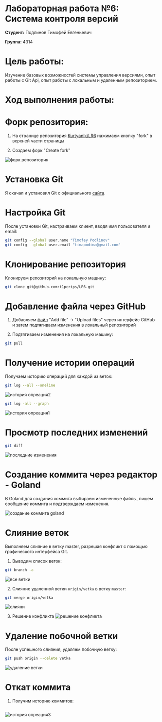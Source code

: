 # Лабораторная работа №6: Система контроля версий

**Студент:** Подлинов Тимофей Евгеньевич

**Группа:** 4314

# Цель работы:
Изучение базовых возможностей системы управления версиями, опыт работы с Git Api, опыт работы с 
локальным и удаленным репозиторием.

# Ход выполнения работы:

# Форк репозитория:
1. На странице репозитория [Kurtyanik/LR6](https://github.com/Kurtyanik/LR6) нажимаем кнопку "fork" в верхней части страницы

2. Создаем форк "Create fork"

![форк репозитория](assets/create_fork.png)

# Установка Git
Я скачал и установил Git с официального [сайта](git-scm.com).

# Настройка Git
После установки Git, настраиваем клиент, вводя имя пользователя и email:

```bash
git config --global user.name "Timofey Podlinov"
git config --global user.email "timapodina@gmail.com"
```

# Клонирование репозитория
Клонируем репозиторий на локальную машину:
```bash
git clone git@github.com:t1pcrips/LR6.git
```
# Добавление файла через GitHub
1. Добавляем [файл](assets/create_fork.png) "Add file" -> "Upload files" через интерфейс GitHub и затем подтягиваем изменения в локальный репозиторий

2. Подтягиваем изменения на локальную машину:
```bash
git pull
```

# Получение истории операций
Получаем историю операций для каждой из веток:

```bash
git log --all --oneline
```
![история опреация2](assets/check_log2.png)

```bash
git log -all --graph
```
![история опреация1](assets/check_log.png)

# Просмотр последних изменений
```bash
git diff
```
![поcледние изменения](assets/check_diff.png)

# Создание коммита через редактор - Goland
В Goland для создания коммита выбираем измененные файлы, пишем сообщение коммита и подтверждаем изменения.

![создание коммита goland](assets/goland.png)

# Слияние веток
Выполняем слияние в ветку master, разрешая конфликт с помощью графического интерфейса Git.
1. Выводим список веток:
```bash
git branch -a
```
![все ветки](assets/vetki.png)

2. Слияние удаленной ветки `origin/vetka` в ветку `master`:
```bash
git merge origin/vetka
```
![cлияни](assets/konflikt.png)

3. Решение конфликта 
![решение конфликта](assets/result_konflikt.png)

# Удаление побочной ветки
После успешного слияния, удаляем побочную ветку:
```bash
git push origin --delete vetka
```

![удаление ветки](assets/delete_vetka.png)

# Откат коммита 
1. Получим историю коммитов: 
```bash git log --oneline 
``` 
![история опреация3](assets/check_log3.png)